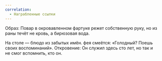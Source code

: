 ```yaml
---
correlation:
  - Награбленные ссылки
---
```

Образ: Повар в окровавленном фартуке режет собственную руку, но из раны течёт не кровь, а бирюзовая вода.

На столе — блюдо из забытых имён.
фея смеётся: «Голодный? Поешь своих воспоминаний».
Откровение: Он служил здесь сто лет, но так и не смог вспомнить, кто он.